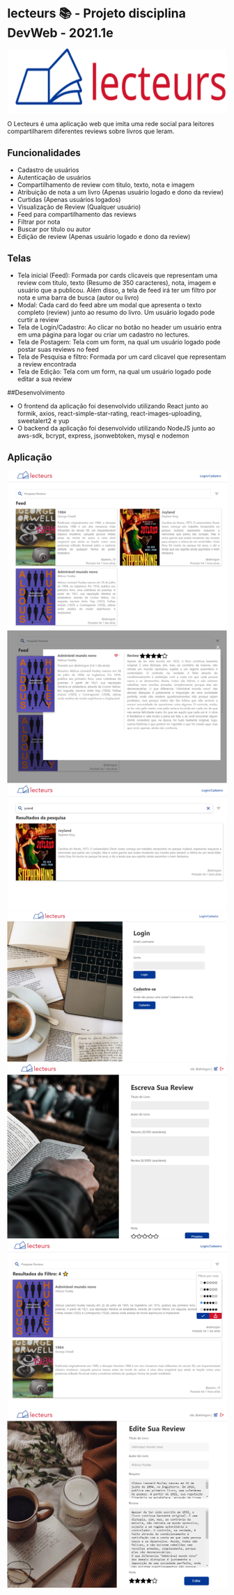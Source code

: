 # lecteurs 📚 - Projeto disciplina DevWeb - 2021.1e

<a>
  <img align="center"  height='150px' src="logo.svg" />
</a>

O Lecteurs é uma aplicação web que imita uma rede social para leitores compartilharem diferentes reviews sobre livros que leram. 

## Funcionalidades

* Cadastro de usuários
* Autenticação de usuários
* Compartilhamento de review com titulo, texto, nota e imagem
* Atribuição de nota a um livro (Apenas usuário logado e dono da review)
* Curtidas (Apenas usuários logados)
* Visualização de Review (Qualquer usuário)
* Feed para compartilhamento das reviews 
* Filtrar por nota 
* Buscar por título ou autor
* Edição de review (Apenas usuário logado e dono da review)

## Telas

* Tela inicial (Feed): Formada por cards clicaveis que representam uma review com titulo, texto (Resumo de 350 caracteres), nota, imagem e usuário que a publicou. Além disso, a tela de feed irá ter um filtro por nota e uma barra de busca (autor ou livro)
* Modal: Cada card do feed abre um modal que apresenta o texto completo (review) junto ao resumo do livro. Um usuário logado pode curtir a review
* Tela de Login/Cadastro: Ao clicar no botão no header um usuário entra em uma página para logar ou criar um cadastro no lectures. 
* Tela de Postagem: Tela com um form, na qual um usuário logado pode postar suas reviews no feed
* Tela de Pesquisa e filtro: Formada por um card clicavel que representam a review encontrada
* Tela de Edição: Tela com um form, na qual um usuário logado pode editar a sua review

##Desenvolvimento 

* O frontend da aplicação foi desenvolvido utilizando React junto ao formik, axios, react-simple-star-rating, react-images-uploading, sweetalert2 e yup
* O backend da aplicação foi desenvolvido utilizando NodeJS junto ao aws-sdk, bcrypt, express, jsonwebtoken, mysql e nodemon

## Aplicação 

<img src="prints/feed.PNG" />

<img src="prints/modal.PNG" />

<img src="prints/searchPage.PNG" />

<img src="prints/login.PNG" />

<img src="prints/review.PNG" />

<img src="prints/filtro.PNG" />

<img src="prints/editar.PNG" />